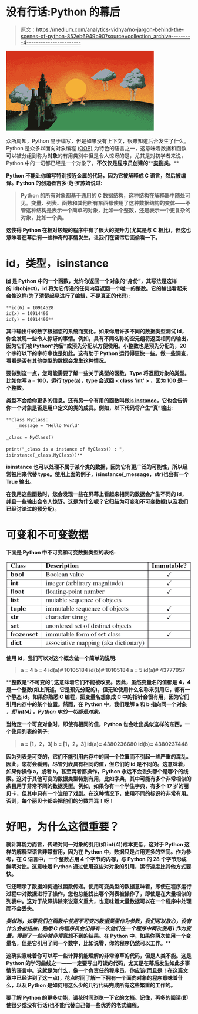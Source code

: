 # 没有行话:Python 的幕后

> 原文：<https://medium.com/analytics-vidhya/no-jargon-behind-the-scenes-of-python-852eb6949b90?source=collection_archive---------4----------------------->

![](img/8fa4a6a60783476ff974a174fa25ec2b.png)

众所周知，Python 易于编写，但是如果没有上下文，很难知道后台发生了什么。Python 是众多以面向对象编程 [(OOP)](https://en.wikipedia.org/wiki/Object-oriented_programming) 为特色的语言之一，这意味着数据和函数可以被分组到称为**对象**的有用类别中但是令人惊讶的是，尤其是对初学者来说，Python 中的一切都已经是一个对象了，**不仅仅是程序员创建的****[**实例**](https://www.tutorialspoint.com/python/python_classes_objects.htm)[](https://www.tutorialspoint.com/python/python_classes_objects.htm)**类。****

****Python 不能让你编写特别接近金属的代码，因为它被解释成 C 语言，然后被编译。Python 的创造者吉多·范·罗苏姆说过:****

> ****Python 的所有对象都基于通用的 C 数据结构，这种结构在解释器中随处可见。变量、列表、函数和其他所有东西都使用了这种数据结构的变体——不管这种结构是表示一个简单的对象，比如一个整数，还是表示一个更复杂的对象，比如一个类。****

****这使得 Python 在相对较短的程序中有了很大的提升力(尤其是与 C 相比)，但这也意味着在幕后有一些神奇的事情发生。让我们在窗帘后面偷看一下。****

# ****id，类型，isinstance****

****[id](https://docs.python.org/3.3/library/functions.html?highlight=id%20function#id) 是 Python 中的一个函数，允许你返回一个对象的“身份”，其写法是这样的:id(object)。id 将为它传递的任何内容返回一个唯一的整数。它的输出看起来会像这样(为了清楚起见进行了编辑，不是真正的代码):****

```
**id(6) = 10914528
id(x) = 10914496
id(y) = 10914496**
```

****其中输出中的数字根据您的系统而变化。如果你用许多不同的数据类型测试 id，你会发现一些令人惊讶的事情。例如，具有不同名称的空元组将返回相同的输出，因为它们被 Python“拘留”或**预先分配**以方便使用。小整数也是预先分配的，20 个字符以下的字符串也是如此。这有助于 Python 运行得更快一些。做一些调查，看看是否有其他类型的数据会发生这种情况。****

****要做到这一点，您可能需要了解一些关于[](https://www.geeksforgeeks.org/python-type-function/)**类型的函数。Type 将返回对象的类型。比如你写 a = 100，运行 type(a)，type 会返回 **< class 'int' >** ，因为 100 是一个整数。******

****类型不会给你更多的信息。还有另一个有用的函数叫做[**is instance**](https://www.guru99.com/type-isinstance-python.html#3)**，它也会告诉你一个对象是否是用户定义的类的成员。例如，以下代码将产生“**真**”输出:******

```
**class MyClass:
    _message = "Hello World"

_class = MyClass()

print("_class is a instance of MyClass() : ", isinstance(_class,MyClass))**
```

******isinstance** 也可以处理不属于某个类的数据，因为它有更广泛的可能性，所以经常被用来代替 type。使用上面的例子，isinstance(_message，str)也会有一个 **True** 输出。****

****在使用这些函数时，您会发现一些在屏幕上看起来相同的数据会产生不同的 id，并且一些输出会令人惊讶。这是为什么呢？它归结为可变和不可变数据(以及我们已经讨论过的预分配)。****

# ****可变和不可变数据****

****下面是 Python 中不可变和可变数据类型的表格:****

****![](img/758ee4a959d0b969559e7c6e25cb2bd5.png)****

****使用 id，我们可以对这个概念做一个简单的说明:****

> ****a = 4
> b = 4
> id(a)# 10105184
> id(b)# 10105184
> a = 5
> id(a)# 43777957****

****整数是“不可变的”,这意味着它们不能被改变。因此，虽然变量名的值都是 4，4 是一个整数(如上所述，它是预先分配的)，但无论使用什么名称来引用它，都有一个静态 id。如果你熟悉 C 编程，把变量名想象成 C 中的指针会很有用，因为它们引用内存中的某个位置。然而，在 Python 中，我们理解 a 和 b 指向同一个**对象** *，*即 *int(4)* 。Python 中的一切都是对象。****

****当给定一个**可变对象**时，即使有相同的值，Python 也会吐出类似这样的东西，一个使用列表的例子:****

> ****a = [1，2，3]
> b = [1，2，3]
> id(a)= 4380236680
> id(b)= 4380237448****

****因为**列表**是可变的，它们不能引用内存中的同一个位置而不引起一些严重的混乱。因此，您将会看到，尽管列表具有相同的值，但它们的 id 是不同的。这意味着，如果你操作 a，或者 b，甚至两者都操作，Python 永远不会丢失哪个是哪个的线索。这对于其他可变的数据类型特别有用，比如**字典**，其中可能有多个非常相似的条目用于非常不同的数据类型。例如，如果你有一个学生字典，有多个 17 岁的丽贝卡，但其中只有一个注册了戏剧。在这种情况下，使用不同的标识符非常有用。否则，每个丽贝卡都会把他们的分数弄混！呀！****

# ****好吧，为什么这很重要？****

****就计算能力而言，传递对同一对象的引用(如 int(4))成本更低，这对于 Python 这样的解释型语言非常有用，因为在 Python 中，数据只是占用更多的空间。作为参考，在 C 语言中，一个整数占用 4 个字节的内存，与 Python 的 28 个字节形成鲜明对比。这意味着 Python 通过使用这些对对象的引用，运行速度比其他方式要快。****

****它还暗示了数据如何通过函数传递。使用可变类型的数据意味着，即使在程序运行过程中对数据进行了操作，您也总能找出哪个列表被操作了，即使是在大量相似的列表中。这对于故障排除来说意义重大，也意味着大量数据可以在一个程序中处理而不会丢失。****

****类似地，如果我们在函数中使用不可变的数据类型作为参数，我们可以放心，没有什么会被扭曲。熟悉 C 的程序员会记得有一次他们在一个程序中两次使用 **i** 作为变量，得到了一些非常*非常*意想不到的结果。在 Python 中，如果你两次使用一个变量名，但是它引用了同一个数字，比如说零，你的程序仍然可以工作。****

****这确实意味着你可以写一些计算机能理解的非常潦草的代码，但是人类不能。这是 Python 的学习曲线之一——一定要写出可读的代码，尤其是在幕后发生如此多事情的语言中。这就是为什么，像一个负责任的程序员，你应该(而且是！在这篇文章中已经讲到了这一点)，花点时间了解一下拥有一个面向对象的程序意味着什么，以及 Python 是如何用这么少的几行代码完成所有这些繁重的工作的。****

****要了解 Python 的更多功能，请花时间浏览一下它的[文档](https://docs.python.org/3/)。记住，再多的阅读(即使很少或没有行话)也不能代替自己做一些优秀的老式编程。****
